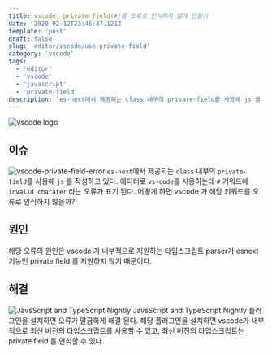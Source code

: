 ```yaml
---
title: vscode, private field(#)를 오류로 인식하지 않게 만들기
date: '2020-02-12T23:46:37.121Z'
template: 'post'
draft: false
slug: 'editor/vscode/use-private-field'
category: 'vscode'
tags:
  - 'editor'
  - 'vscode'
  - 'javascript'
  - 'private-field'
description: 'es-next에서 제공되는 class 내부의 private-field를 사용해 js 를 작성하고 있다. 에디터로 vs-code를 사용하는데 "#" 키워드에 invalid charater 라는 오류가 표기 된다. 어떻게 하면 vscode 가 해당 키워드를 오류로 인식하지 않을까?'
---
```


![vscode logo](https://imgur.com/iOTX11h.png)

## 이슈

![vscode-private-field-error](https://imgur.com/qeyhpWx.png)
`es-next`에서 제공되는 `class` 내부의 `private-field`를 사용해 `js` 를 작성하고 있다. 에디터로 `vs-code`를 사용하는데 `#` 키워드에 `invalid charater` 라는 오류가 표기 된다. 어떻게 하면 vscode 가 해당 키워드를 오류로 인식하지 않을까?

## 원인

해당 오류의 원인은 vscode 가 내부적으로 지원하는 타입스크립트 parser가 esnext 기능인 private field 를 지원하지 않기 때문이다.

## 해결

![JavsScript and TypeScript Nightly](https://imgur.com/KMdybDA.png)
JavsScript and TypeScript Nightly 플러그인을 설치하면 오류가 말끔하게 해결 된다. 해당 플러그인을 설치하면 vscode가 내부적으로 최신 버전의 타입스크립트를 사용할 수 있고, 최신 버전의 타입스크립트는 private field 를 인식할 수 있다.
